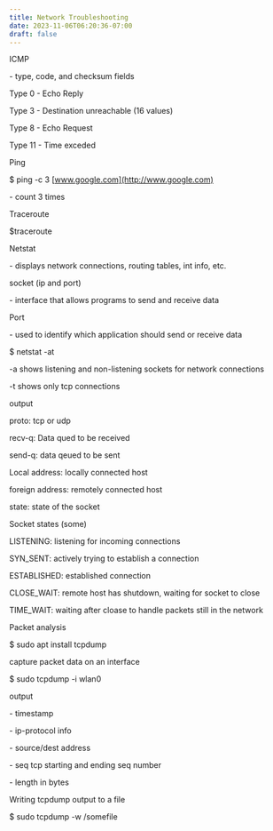 ```yaml
---
title: Network Troubleshooting
date: 2023-11-06T06:20:36-07:00
draft: false
---
```

ICMP

\- type, code, and checksum fields

Type 0 - Echo Reply

Type 3 - Destination unreachable (16 values)

Type 8 - Echo Request

Type 11 - Time exceded

Ping

$ ping -c 3 [www.google.com](http://www.google.com)

\- count 3 times

Traceroute

$traceroute

Netstat

\- displays network connections, routing tables, int info, etc.

socket (ip and port)

\- interface that allows programs to send and receive data

Port

\- used to identify which application should send or receive data

$ netstat -at

-a shows listening and non-listening sockets for network connections

-t shows only tcp connections

output

proto: tcp or udp

recv-q: Data qued to be received

send-q: data qeued to be sent

Local address: locally connected host

foreign address: remotely connected host

state: state of the socket

Socket states (some)

LISTENING: listening for incoming connections

SYN_SENT: actively trying to establish a connection

ESTABLISHED: established connection

CLOSE_WAIT: remote host has shutdown, waiting for socket to close

TIME_WAIT: waiting after cloase to handle packets still in the network

Packet analysis

$ sudo apt install tcpdump

capture packet data on an interface

$ sudo tcpdump -i wlan0

output

\- timestamp

\- ip-protocol info

\- source/dest address

\- seq tcp starting and ending seq number

\- length in bytes

Writing tcpdump output to a file

$ sudo tcpdump -w /somefile
